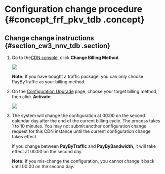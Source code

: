 # Configuration change procedure {#concept_frf_pkv_tdb .concept}

## Change change instructions {#section_cw3_nnv_tdb .section}

1.  Go to the[CDN console](https://partners-intl.console.aliyun.com/#/cdn), click **Change Billing Method**.

    ![](http://static-aliyun-doc.oss-cn-hangzhou.aliyuncs.com/assets/img/5109/15482243186037_en-US.png)

    **Note:** If you have bought a traffic package, you can only choose PayByTraffic as your billing method.

2.  On the [Configuration Upgrade](https://common-buy-intl.aliyun.com/?spm=5176.11785003.overview.12.b1c1142fwe6hE7&commodityCode=cdn_intl&orderType=UPGRADE&instanceId=5204593714859318#/upgrade) page, choose your target billing method, then click **Activate**.

    ![](http://static-aliyun-doc.oss-cn-hangzhou.aliyuncs.com/assets/img/5109/15482243185061_en-US.png)

3.  The system will change the configuration at 00:00 on the second calendar day after the end of the current billing cycle. The process takes 1 to 10 minutes. You may not submit another configuration change request for this CDN instance until the current configuration change takes effect.

    If you change between **PayByTraffic** and **PayByBandwidth**, it will take effect at 00:00 on the second day.

    **Note:** If you mis-change the configuration, you cannot change it back until 00:00 on the second day.  


